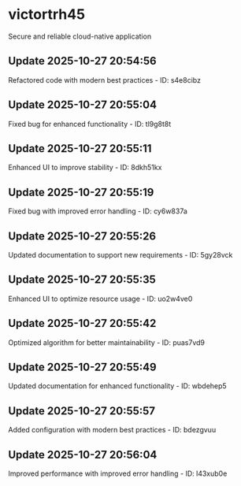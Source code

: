 # victortrh45
Secure and reliable cloud-native application

## Update 2025-10-27 20:54:56
Refactored code with modern best practices - ID: s4e8cibz


## Update 2025-10-27 20:55:04
Fixed bug for enhanced functionality - ID: tl9g8t8t


## Update 2025-10-27 20:55:11
Enhanced UI to improve stability - ID: 8dkh51kx


## Update 2025-10-27 20:55:19
Fixed bug with improved error handling - ID: cy6w837a


## Update 2025-10-27 20:55:26
Updated documentation to support new requirements - ID: 5gy28vck


## Update 2025-10-27 20:55:35
Enhanced UI to optimize resource usage - ID: uo2w4ve0


## Update 2025-10-27 20:55:42
Optimized algorithm for better maintainability - ID: puas7vd9


## Update 2025-10-27 20:55:49
Updated documentation for enhanced functionality - ID: wbdehep5


## Update 2025-10-27 20:55:57
Added configuration with modern best practices - ID: bdezgvuu


## Update 2025-10-27 20:56:04
Improved performance with improved error handling - ID: l43xub0e

